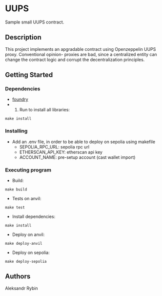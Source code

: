 # UUPS

Sample small UUPS contract.

## Description

This project implements an apgradable contract using Openzeppelin UUPS proxy. 
Conventional opinion- proxies are bad, since a centralized entity can change the contract logic and corrupt the decentralization principles.

## Getting Started

### Dependencies

* [foundry](https://github.com/foundry-rs) 
* 1. Run to install all libraries:
```
make install
```

### Installing

* Add an .env file, in order to be able to deploy on sepolia using makefile
    * SEPOLIA_RPC_URL: sepolia rpc url 
    * ETHERSCAN_API_KEY: etherscan api key
    * ACCOUNT_NAME: pre-setup account (cast wallet import)

### Executing program

* Build:
```
make build
```
* Tests on anvil:
```
make test
```
* Install dependencies:
```
make install
```
* Deploy on anvil:
```
make deploy-anvil
```
* Deploy on sepolia:
```
make deploy-sepolia
```

## Authors

Aleksandr Rybin  
